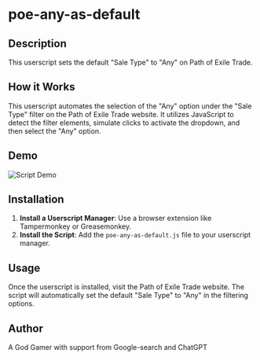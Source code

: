 # poe-any-as-default

## Description
This userscript sets the default "Sale Type" to "Any" on Path of Exile Trade.

## How it Works
This userscript automates the selection of the "Any" option under the "Sale Type" filter on the Path of Exile Trade website. It utilizes JavaScript to detect the filter elements, simulate clicks to activate the dropdown, and then select the "Any" option.

## Demo
<img src="https://i.imgur.com/CBS0BTK.gif" alt="Script Demo">

## Installation
1. **Install a Userscript Manager**: Use a browser extension like Tampermonkey or Greasemonkey.
2. **Install the Script**: Add the `poe-any-as-default.js` file to your userscript manager.

## Usage
Once the userscript is installed, visit the Path of Exile Trade website. The script will automatically set the default "Sale Type" to "Any" in the filtering options.

## Author
A God Gamer with support from Google-search and ChatGPT
